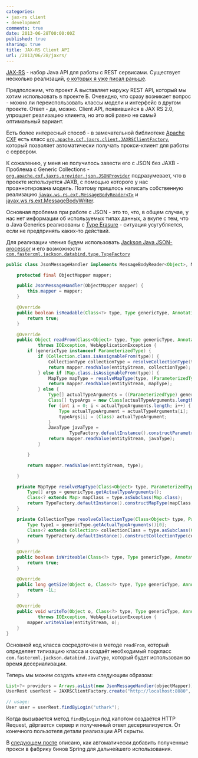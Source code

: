 ```yaml
---
categories:
- jax-rs client
- development
comments: true
date: 2013-06-28T00:00:00Z
published: true
sharing: true
title: JAX-RS Client API
url: /2013/06/28/jaxrs/
---
```


[JAX-RS](http://jcp.org/en/jsr/detail?id=339) - набор Java API для работы с REST сервисами. Существует несколько реализаций, [о которых я уже писал раньше](/blog/2012/02/08/java-rest/). 

Предположим, что проект А выставляет наружу REST API, который мы хотим использовать в проекте Б. Очевидно, что сразу возникает вопрос - можно ли переиспользовать классы модели и интерфейс в другом проекте. Ответ - да, можно. Client API, появившийся в JAX RS 2.0, упрощает реализацию клиента, но это всё равно не самый оптимальный вариант. 

Есть более интересный способ - в замечательной библиотеке [Apache CXF](http://cxf.apache.org/) есть класс [`org.apache.cxf.jaxrs.client.JAXRSClientFactory`](http://cxf.apache.org/javadoc/latest/org/apache/cxf/jaxrs/client/JAXRSClientFactory.html), который позволяет автоматически получать прокси-клиент для работы с сервером.

К сожалению, у меня не получилось завести его с JSON без JAXB - Проблема с Generic Collections - [`org.apache.cxf.jaxrs.provider.json.JSONProvider`](http://cxf.apache.org/javadoc/latest/org/apache/cxf/jaxrs/provider/json/JSONProvider.html) подразумевает, что в проекте используется JAXB, с помощью которого у нас проаннотирована модель. Поэтому пришлось написать собственную реализацию [`javax.ws.rs.ext.MessageBodyReader<T>`](http://docs.oracle.com/javaee/6/api/javax/ws/rs/ext/MessageBodyReader.html) и [javax.ws.rs.ext.MessageBodyWriter<T>](http://docs.oracle.com/javaee/6/api/javax/ws/rs/ext/MessageBodyWriter.html).

Основная проблема при работе с JSON - это то, что, в общем случае, у нас нет информации об используемых типах данных, а вкупе с тем, что в  Java Generics реализованы с [Type Erasure](http://docs.oracle.com/javase/tutorial/java/generics/erasure.html) - ситуация усугубляется, если не предпринять каких-то действий.

Для реализации чтения будем использовать [Jackson Java JSON-processor](http://jackson.codehaus.org/Home) и его возможности [`com.fasterxml.jackson.databind.type.TypeFactory`](http://fasterxml.github.io/jackson-databind/javadoc/2.2.0/com/fasterxml/jackson/databind/type/TypeFactory.html)

```java
public class JsonMessageHandler implements MessageBodyReader<Object>, MessageBodyWriter<Object> {

    protected final ObjectMapper mapper;

    public JsonMessageHandler(ObjectMapper mapper) {
        this.mapper = mapper;
    }

    @Override
    public boolean isReadable(Class<?> type, Type genericType, Annotation[] annotations, MediaType mediaType) {
        return true;
    }

    @Override
    public Object readFrom(Class<Object> type, Type genericType, Annotation[] annotations, MediaType mediaType, MultivaluedMap<String, String> httpHeaders, InputStream entityStream)
            throws IOException, WebApplicationException {
        if (genericType instanceof ParameterizedType) {
            if (Collection.class.isAssignableFrom(type)) {
                CollectionType collectionType = resolveCollectionType(type, (ParameterizedType) genericType);
                return mapper.readValue(entityStream, collectionType);
            } else if (Map.class.isAssignableFrom(type)) {
                MapType mapType = resolveMapType(type, (ParameterizedType) genericType);
                return mapper.readValue(entityStream, mapType);
            } else {
                Type[] actualTypeArguments = ((ParameterizedType) genericType).getActualTypeArguments();
                Class[] typeArgs = new Class[actualTypeArguments.length];
                for (int i = 0; i < actualTypeArguments.length; i++) {
                    Type actualTypeArgument = actualTypeArguments[i];
                    typeArgs[i] = (Class) actualTypeArgument;
                }
                JavaType javaType =
                        TypeFactory.defaultInstance().constructParametricType(type, typeArgs);
                return mapper.readValue(entityStream, javaType);
            }

        }

        return mapper.readValue(entityStream, type);

    }

    private MapType resolveMapType(Class<Object> type, ParameterizedType genericType) {
        Type[] args = genericType.getActualTypeArguments();
        Class<? extends Map> mapClass = type.asSubclass(Map.class);
        return TypeFactory.defaultInstance().constructMapType(mapClass, (Class) args[0], (Class) args[1]);
    }

    private CollectionType resolveCollectionType(Class<Object> type, ParameterizedType genericType) {
        Type type1 = genericType.getActualTypeArguments()[0];
        Class<? extends Collection> collectionClass = type.asSubclass(Collection.class);
        return TypeFactory.defaultInstance().constructCollectionType(collectionClass, (Class) type1);
    }

    @Override
    public boolean isWriteable(Class<?> type, Type genericType, Annotation[] annotations, MediaType mediaType) {
        return true;
    }

    @Override
    public long getSize(Object o, Class<?> type, Type genericType, Annotation[] annotations, MediaType mediaType) {
        return -1L;
    }

    @Override
    public void writeTo(Object o, Class<?> type, Type genericType, Annotation[] annotations, MediaType mediaType, MultivaluedMap<String, Object> httpHeaders, OutputStream entityStream)
            throws IOException, WebApplicationException {
        mapper.writeValue(entityStream, o);
    }
}
```

Основной код класса сосредоточен в методе `readFrom`, который определяет типизацию класса и создаёт необходимый подкласс `com.fasterxml.jackson.databind.JavaType`, который будет использован во время десериализации.

Теперь мы можем создать клиента следующим образом:

```java
List<?> providers = Arrays.asList(new JsonMessageHandler(objectMapper));
UserRest userRest = JAXRSClientFactory.create("http://localhost:8080", UserRest.class, providers);

// usage:
User user = userRest.findByLogin("uthark");
```

Когда вызывается метод `findByLogin` под капотом создаётся HTTP Request, дёргается сервер и полученный ответ десериализуется. От конечного пользотеля детали реализации API скрыты.

В [следующем посте](/blog/2013/06/28/jaxrs-spring-autowiring/) описано, как автоматически добавить полученные прокси в фабрику бинов Spring для дальнейшего использования.
